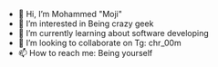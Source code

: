 - 👋 Hi, I’m Mohammed "Moji"
- 👀 I’m interested in Being crazy geek 
- 🌱 I’m currently learning about software developing
- 💞️ I’m looking to collaborate on Tg: chr_00m
- 📫 How to reach me: Being yourself

<!---
Mohammed Al-arasi is a ✨ special ✨ repository because its `README.md` (this file) appears on your GitHub profile.
You can click the Preview link to take a look at your changes.
--->
